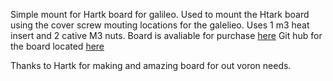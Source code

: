 Simple mount for Hartk board for galileo.
Used to mount the Htark board using the cover screw mouting locations for the galelieo. Uses 1 m3 heat insert and 2 cative M3 nuts. 
Board is avaliable for purchase [here](https://formosissima.com/products/toolhead-board-for-voron-v2-4) 
Git hub for the board  located [here](https://github.com/hartk1213/Voron-Hardware/tree/hartk1213/Voron-Hardware/Afterburner_Toolhead_PCB)

Thanks to Hartk for making and amazing board for out voron needs.
